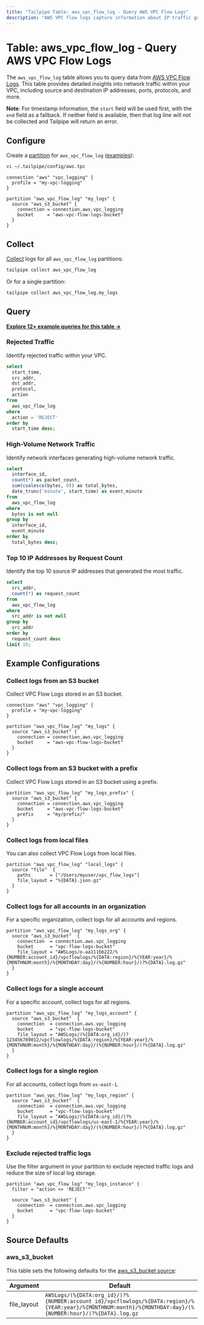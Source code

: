 ```yaml
---
title: "Tailpipe Table: aws_vpc_flow_log - Query AWS VPC Flow Logs"
description: "AWS VPC flow logs capture information about IP traffic going to and from network interfaces in your VPC."
---
```


# Table: aws_vpc_flow_log - Query AWS VPC Flow Logs

The `aws_vpc_flow_log` table allows you to query data from [AWS VPC Flow Logs](https://docs.aws.amazon.com/vpc/latest/userguide/flow-logs.html). This table provides detailed insights into network traffic within your VPC, including source and destination IP addresses, ports, protocols, and more.

**Note**: For timestamp information, the `start` field will be used first, with the `end` field as a fallback. If neither field is available, then that log line will not be collected and Tailpipe will return an error.

## Configure

Create a [partition](https://tailpipe.io/docs/manage/partition) for `aws_vpc_flow_log` ([examples](https://hub.tailpipe.io/plugins/turbot/aws/tables/aws_vpc_flow_log#example-configurations)):

```sh
vi ~/.tailpipe/config/aws.tpc
```

```hcl
connection "aws" "vpc_logging" {
  profile = "my-vpc-logging"
}

partition "aws_vpc_flow_log" "my_logs" {
  source "aws_s3_bucket" {
    connection = connection.aws.vpc_logging
    bucket     = "aws-vpc-flow-logs-bucket"
  }
}
```

## Collect

[Collect](https://tailpipe.io/docs/manage/collection) logs for all `aws_vpc_flow_log` partitions:

```sh
tailpipe collect aws_vpc_flow_log
```

Or for a single partition:

```sh
tailpipe collect aws_vpc_flow_log.my_logs
```

## Query

**[Explore 12+ example queries for this table →](https://hub.tailpipe.io/plugins/turbot/aws/queries/aws_vpc_flow_log)**

### Rejected Traffic

Identify rejected traffic within your VPC.

```sql
select
  start_time,
  src_addr,
  dst_addr,
  protocol,
  action
from
  aws_vpc_flow_log
where
  action = 'REJECT'
order by
  start_time desc;
```

### High-Volume Network Traffic

Identify network interfaces generating high-volume network traffic.

```sql
select
  interface_id,
  count(*) as packet_count,
  sum(coalesce(bytes, 0)) as total_bytes,
  date_trunc('minute', start_time) as event_minute
from
  aws_vpc_flow_log
where
  bytes is not null
group by
  interface_id,
  event_minute
order by
  total_bytes desc;
```

### Top 10 IP Addresses by Request Count

Identify the top 10 source IP addresses that generated the most traffic.

```sql
select
  src_addr,
  count(*) as request_count
from
  aws_vpc_flow_log
where
  src_addr is not null
group by
  src_addr
order by
  request_count desc
limit 10;
```

## Example Configurations

### Collect logs from an S3 bucket

Collect VPC Flow Logs stored in an S3 bucket.

```hcl
connection "aws" "vpc_logging" {
  profile = "my-vpc-logging"
}

partition "aws_vpc_flow_log" "my_logs" {
  source "aws_s3_bucket" {
    connection = connection.aws.vpc_logging
    bucket     = "aws-vpc-flow-logs-bucket"
  }
}
```

### Collect logs from an S3 bucket with a prefix

Collect VPC Flow Logs stored in an S3 bucket using a prefix.

```hcl
partition "aws_vpc_flow_log" "my_logs_prefix" {
  source "aws_s3_bucket" {
    connection = connection.aws.vpc_logging
    bucket     = "aws-vpc-flow-logs-bucket"
    prefix     = "my/prefix/"
  }
}
```

### Collect logs from local files

You can also collect VPC Flow Logs from local files.

```hcl
partition "aws_vpc_flow_log" "local_logs" {
  source "file"  {
    paths       = ["/Users/myuser/vpc_flow_logs"]
    file_layout = "%{DATA}.json.gz"
  }
}
```

### Collect logs for all accounts in an organization

For a specific organization, collect logs for all accounts and regions.

```hcl
partition "aws_vpc_flow_log" "my_logs_org" {
  source "aws_s3_bucket"  {
    connection  = connection.aws.vpc_logging
    bucket      = "vpc-flow-logs-bucket"
    file_layout = "AWSLogs/o-aa111bb222/%{NUMBER:account_id}/vpcflowlogs/%{DATA:region}/%{YEAR:year}/%{MONTHNUM:month}/%{MONTHDAY:day}/(%{NUMBER:hour}/)?%{DATA}.log.gz"
  }
}
```

### Collect logs for a single account

For a specific account, collect logs for all regions.

```hcl
partition "aws_vpc_flow_log" "my_logs_account" {
  source "aws_s3_bucket"  {
    connection  = connection.aws.vpc_logging
    bucket      = "vpc-flow-logs-bucket"
    file_layout = "AWSLogs/(%{DATA:org_id}/)?123456789012/vpcflowlogs/%{DATA:region}/%{YEAR:year}/%{MONTHNUM:month}/%{MONTHDAY:day}/(%{NUMBER:hour}/)?%{DATA}.log.gz"
  }
}
```

### Collect logs for a single region

For all accounts, collect logs from `us-east-1`.

```hcl
partition "aws_vpc_flow_log" "my_logs_region" {
  source "aws_s3_bucket"  {
    connection  = connection.aws.vpc_logging
    bucket      = "vpc-flow-logs-bucket"
    file_layout = "AWSLogs/(%{DATA:org_id}/)?%{NUMBER:account_id}/vpcflowlogs/us-east-1/%{YEAR:year}/%{MONTHNUM:month}/%{MONTHDAY:day}/(%{NUMBER:hour}/)?%{DATA}.log.gz"
  }
}
```

### Exclude rejected traffic logs

Use the filter argument in your partition to exclude rejected traffic logs and reduce the size of local log storage.

```hcl
partition "aws_vpc_flow_log" "my_logs_instance" {
  filter = "action <> 'REJECT'"

  source "aws_s3_bucket" {
    connection  = connection.aws.vpc_logging
    bucket      = "vpc-flow-logs-bucket"
  }
}
```

## Source Defaults

### aws_s3_bucket

This table sets the following defaults for the [aws_s3_bucket source](https://hub.tailpipe.io/plugins/turbot/aws/sources/aws_s3_bucket#arguments):

| Argument      | Default |
|--------------|---------|
| file_layout  | `AWSLogs/(%{DATA:org_id}/)?%{NUMBER:account_id}/vpcflowlogs/%{DATA:region}/%{YEAR:year}/%{MONTHNUM:month}/%{MONTHDAY:day}/(%{NUMBER:hour}/)?%{DATA}.log.gz` |

